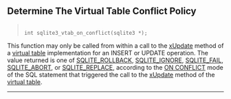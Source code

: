 ## Determine The Virtual Table Conflict Policy




> ```
> 
> int sqlite3_vtab_on_conflict(sqlite3 *);
> 
> ```



This function may only be called from within a call to the [xUpdate](vtab.html#xupdate) method
of a [virtual table](vtab.html) implementation for an INSERT or UPDATE operation. The
value returned is one of [SQLITE\_ROLLBACK](#SQLITE_FAIL), [SQLITE\_IGNORE](#SQLITE_DENY), [SQLITE\_FAIL](#SQLITE_FAIL),
[SQLITE\_ABORT](#SQLITE_ABORT), or [SQLITE\_REPLACE](#SQLITE_FAIL), according to the [ON CONFLICT](lang_conflict.html) mode
of the SQL statement that triggered the call to the [xUpdate](vtab.html#xupdate) method of the
[virtual table](vtab.html).




---


